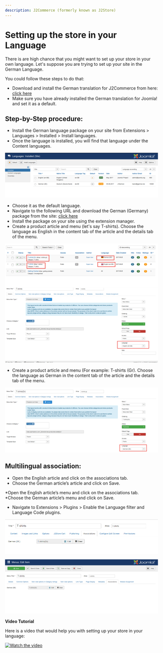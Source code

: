 ```yaml
---
description: J2Commerce (formerly known as J2Store)
---
```


# Setting up the store in your Language

There is are high chance that you might want to set up your store in your own language. Let's suppose you are trying to set up your site in the German Language.

You could follow these steps to do that:

* Download and install the German translation for J2Commerce from here: [click here](https://www.j2store.org/translations/j2store3.html)
* Make sure you have already installed the German translation for Joomla! and set it as a default.

## Step-by-Step procedure: <a href="#step-by-step-procedure" id="step-by-step-procedure"></a>

* Install the German language package on your site from Extensions > Languages > Installed > Install languages.
* Once the language is installed, you will find that language under the Content languages.

![lang installed](https://raw.githubusercontent.com/j2store/doc-images/master/translation/setting-up-the-store-in-your-language/langsetinstalledlang.png)

* Choose it as the default language.
* Navigate to the following URL and download the German (Germany) package from the site: [click here](https://www.j2store.org/translations/j2store3/de-DE.html)
* Install the package on your site using the extension manager.
* Create a product article and menu (let's say T-shirts). Choose the language as English in the content tab of the article and the details tab of the menu.

![lang settings](https://raw.githubusercontent.com/j2store/doc-images/master/translation/setting-up-the-store-in-your-language/langsetarticles.png) ![langsetarticle](https://raw.githubusercontent.com/j2store/doc-images/master/translation/setting-up-the-store-in-your-language/langsetarticleeng.png)

* Create a product article and menu (For example: T-shirts (Gr). Choose the language as German in the content tab of the article and the details tab of the menu.

![langsetarticleger](https://raw.githubusercontent.com/j2store/doc-images/master/translation/setting-up-the-store-in-your-language/langsetarticleger.png)

## Multilingual association: <a href="#multi-lingual-association" id="multi-lingual-association"></a>

* Open the English article and click on the associations tab.
* Choose the German article’s article and click on Save.

\*Open the English article’s menu and click on the associations tab. \*Choose the German article’s menu and click on Save.

* Navigate to Extensions > Plugins > Enable the Language filter and Language Code plugins.

![langassoart](https://raw.githubusercontent.com/j2store/doc-images/master/translation/setting-up-the-store-in-your-language/langsetassoart.png)

![langmenu](https://raw.githubusercontent.com/j2store/doc-images/master/translation/setting-up-the-store-in-your-language/langsetassomenu.png)

**Video Tutorial**

Here is a video that would help you with setting up your store in your language:

[![Watch the video](https://img.youtube.com/vi/fKT9w8eM7S4/hqdefault.jpg)](https://www.youtube.com/watch?v=fKT9w8eM7S4)
